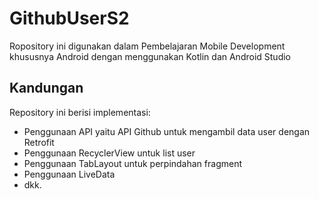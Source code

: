 # GithubUserS2

Ropository ini digunakan dalam Pembelajaran Mobile Development 
khususnya Android dengan menggunakan Kotlin dan Android Studio

## Kandungan
Repository ini berisi implementasi:
- Penggunaan API yaitu API Github untuk mengambil data user dengan Retrofit
- Penggunaan RecyclerView untuk list user
- Penggunaan TabLayout untuk perpindahan fragment
- Penggunaan LiveData
- dkk.
